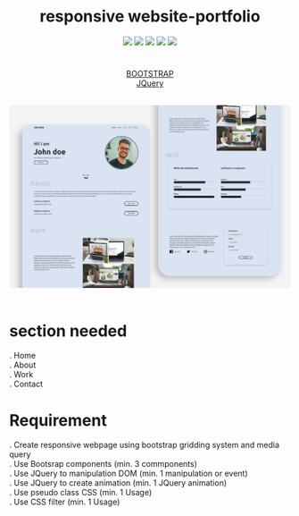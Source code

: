 <div align="center">
<h1> responsive website-portfolio </h1>
<img src = "https://img.shields.io/badge/html5-000000?style=for-the-badge&logo=html5&logoColor=E24C27" >
<img src = "https://img.shields.io/badge/css3-000000?style=for-the-badge&logo=css3&logoColor=58CCED" >
<img src = "https://img.shields.io/badge/javascript-000000?style=for-the-badge&logo=javascript&logoColor=F0E15A" >
<img src = "https://img.shields.io/badge/Bootstrap-000000?style=for-the-badge&logo=Bootstrap&logoColor=C6538C" >
<img src = "https://img.shields.io/badge/JQuery-000000?style=for-the-badge&logo=JQuery&logoColor=E24C27" >

# 
[ BOOTSTRAP](https://getbootstrap.com/) <br>
[JQuery](https://releases.jquery.com/)

</div>



<br>
 <div align="center">
 <img src="MacBook.png">
  </div> <br>




# section needed <br>
. Home <br>
. About <br>
. Work <br>
. Contact <br>

# Requirement <br>
. Create responsive webpage using bootstrap gridding system and media query <br>
. Use Bootsrap components (min. 3 commponents) <br>
. Use JQuery to manipulation DOM (min. 1 manipulation or event) <br>
. Use JQuery to create animation (min. 1 JQuery animation) <br>
. Use pseudo class CSS (min. 1 Usage) <br>
. Use CSS filter (min. 1 Usage) <br>


